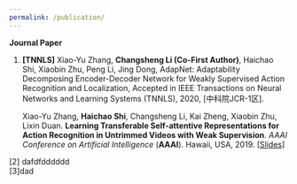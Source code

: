 ```yaml
---
permalink: /publication/
---
```

**Journal Paper**

1. **[TNNLS]** Xiao-Yu Zhang, **Changsheng Li (Co-First Author)**, Haichao Shi, Xiaobin Zhu, Peng Li, Jing Dong, AdapNet: Adaptability Decomposing Encoder-Decoder Network for Weakly Supervised Action Recognition and Localization, Accepted in IEEE Transactions on Neural Networks and Learning Systems (TNNLS), 2020, [中科院JCR-1区].

     <tr>
        <td width="930" align="left" valign="middle">
          Xiao-Yu Zhang, <b>Haichao Shi</b>, Changsheng Li, Kai Zheng, Xiaobin Zhu, Lixin Duan. <b>Learning Transferable Self-attentive Representations for Action Recognition in Untrimmed Videos with Weak Supervision</b>.
          <i>AAAI Conference on Artificial Intelligence </i> (<b>AAAI</b>). Hawaii, USA, 2019.  [<a href="https://hcshi.github.io/AAAI4029.pdf">Slides</a>] 
        </td>
      </tr>

[2] dafdfdddddd <br>
[3]dad
